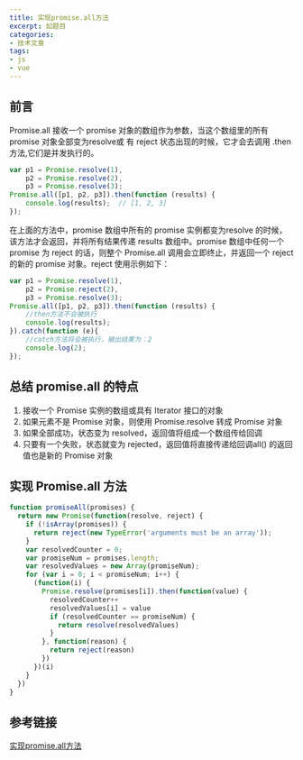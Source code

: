 ```yaml
---
title: 实现promise.all方法
excerpt: 如题目
categories:
- 技术文章
tags:
- js
- vue
---
```


## 前言
Promise.all 接收一个 promise 对象的数组作为参数，当这个数组里的所有 promise 对象全部变为resolve或 有 reject 状态出现的时候，它才会去调用 .then 方法,它们是并发执行的。
```javascript
var p1 = Promise.resolve(1),
    p2 = Promise.resolve(2),
    p3 = Promise.resolve(3);
Promise.all([p1, p2, p3]).then(function (results) {
    console.log(results);  // [1, 2, 3]
});
```

在上面的方法中，promise 数组中所有的 promise 实例都变为resolve 的时候，该方法才会返回，并将所有结果传递 results 数组中。promise 数组中任何一个 promise 为 reject 的话，则整个 Promise.all 调用会立即终止，并返回一个 reject 的新的 promise 对象。reject 使用示例如下：
```javascript
var p1 = Promise.resolve(1),
    p2 = Promise.reject(2),
    p3 = Promise.resolve(3);
Promise.all([p1, p2, p3]).then(function (results) {
    //then方法不会被执行
    console.log(results);
}).catch(function (e){
    //catch方法将会被执行，输出结果为：2
    console.log(2);
});
```
## 总结 promise.all 的特点
1. 接收一个 Promise 实例的数组或具有 Iterator 接口的对象
2. 如果元素不是 Promise 对象，则使用 Promise.resolve 转成 Promise 对象
3. 如果全部成功，状态变为 resolved，返回值将组成一个数组传给回调
4. 只要有一个失败，状态就变为 rejected，返回值将直接传递给回调all() 的返回值也是新的 Promise 对象

## 实现 Promise.all 方法
```javascript
function promiseAll(promises) {
  return new Promise(function(resolve, reject) {
    if (!isArray(promises)) {
      return reject(new TypeError('arguments must be an array'));
    }
    var resolvedCounter = 0;
    var promiseNum = promises.length;
    var resolvedValues = new Array(promiseNum);
    for (var i = 0; i < promiseNum; i++) {
      (function(i) {
        Promise.resolve(promises[i]).then(function(value) {
          resolvedCounter++
          resolvedValues[i] = value
          if (resolvedCounter == promiseNum) {
            return resolve(resolvedValues)
          }
        }, function(reason) {
          return reject(reason)
        })
      })(i)
    }
  })
}
```

## 参考链接
[实现promise.all方法](https://segmentfault.com/a/1190000010765655)
